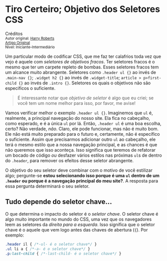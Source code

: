 Tiro Certeiro; Objetivo dos Seletores CSS
=========================================
Créditos<br/>
<small>Autor original: [Harry Roberts](http://csswizardry.com/)<br/>[Artigo Original](http://csswizardry.com/2012/07/shoot-to-kill-css-selector-intent/)<br/>Nível: Iniciante-Intermediário</small>

Um particular modo de codificar CSS, que me faz ter calafrios toda vez que vejo é aquele com *seletores de objetivos fracos*. Ter seletores fracos é o mesmo que ter um carpete repleto de bombas. Esses seletores fracos tem um alcance muito abrangente. Seletores como `.header ul {}` ao invés de `.main-nav {}`; `.widget h2 {}` ao invés de `.widget-title`; `article > p>first-child {}` ao invés de `.intro {}`. Seletores os quais o objetivos não são especificos o suficiente.

> É interessante notar que *objetivo de seletor* é algo que eu criei; se você tem um nome melhor para isso, por favor, me avise!

Vamos verificar melhor o exemplo `.header ul {}`. Imaginemos que `ul` é, realmente, a principal navegação do nosso site. Ela fica no cabeçalho, como esperado, e é a única `ul` por lá. Então, `.header ul` é uma boa escolha, certo? Não verdade, *não*. Claro, ele pode funcionar, mas não é muito bom. Ele não está muito preparado para o futuro e, certamente, não é específico o suficiente. Assim que precisarmos adicionar outro `ul` ao cabeçalho, ele terá o mesmo estilo que a nossa navegação principal, e as chances é que não queremos que isso aconteça. Isso significa que teremos de refatorar um bocado de código *ou* desfazer vários estilos nas próximas `ul`s de dentro do `.header`, para remover os efeitos desse seletor abrangente.

O objetivo do seu seletor deve combinar com o motivo de você estilizar algo; pergunte-se **estou selecionando isso porque é uma `ul` dentro de um `.header` ou porque é a navegação principal do meu site?**. A resposta para essa pergunta determinará o seu seletor.

## Tudo depende do seletor chave...

O que determina o impacto do seletor é o *seletor chave*. O seletor chave é algo muito importante no mundo do CSS, uma vez que os navegadores leem as seletores da *direita para a esquerda*. Isso significa que o seletor chave é o aquele que vem logo antes das chaves de abertura (`{`). Por exemplo:

```css
.header il { /*-ul- é o seletor chave*/ }
.ul li a { /*-a- é o seletor chave*/ }
.p:last-child { /*-last-child- é o seletor chave*/ }
```

